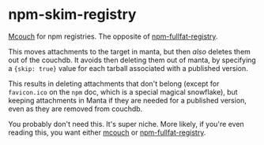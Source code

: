 # npm-skim-registry

[Mcouch](http://npm.im/mcouch) for npm registries.  The opposite of
[npm-fullfat-registry](http://npm.im/npm-fullfat-registry).

This moves attachments to the target in manta, but then *also* deletes
them out of the couchdb.  It avoids then deleting them out of manta,
by specifying a `{skip: true}` value for each tarball associated with
a published version.

This results in deleting attachments that don't belong (except for
`favicon.ico` on the `npm` doc, which is a special magical snowflake),
but keeping attachments in Manta if they are needed for a published
version, even as they are removed from couchdb.

You probably don't need this.  It's super niche.  More likely, if
you're even reading this, you want either [mcouch](http://npm.im/mcouch)
or [npm-fullfat-registry](http://npm.im/npm-fullfat-registry).
